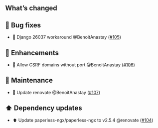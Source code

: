 ## What’s changed

## 🐛 Bug fixes

- 🐛 Django 26037 workaround @BenoitAnastay ([#105](https://github.com/BenoitAnastay/paperless-home-assistant-addon/pull/105))

## 🚀 Enhancements

- 🔧 Allow CSRF domains without port @BenoitAnastay ([#106](https://github.com/BenoitAnastay/paperless-home-assistant-addon/pull/106))

## 🧰 Maintenance

- 👷 Update renovate @BenoitAnastay ([#107](https://github.com/BenoitAnastay/paperless-home-assistant-addon/pull/107))

## ⬆️ Dependency updates

- ⬆️ Update paperless-ngx/paperless-ngx to v2.5.4 @renovate ([#104](https://github.com/BenoitAnastay/paperless-home-assistant-addon/pull/104))

